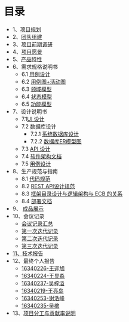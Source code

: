 # 目录

* 1、[项目规划](01-about.md)
* 2、[团队组建](02-team-profile)
* 3、[项目前期调研](03-investigation)
* 4、[项目愿景](04-vision)
* 5、[产品特性](05-product-backlog)
* 6、需求规格说明书
    - 6.1 [用例设计](06-01-usecase-diagram.md)
    - 6.2 [用例图+活动图](06-02-use-cases.md)
    - 6.3 [领域模型](06-03-domain-model.md)
    - 6.4 [状态模型](06-04-state-model.md)
    - 6.5 [功能模型](06-05-system-sequence-diagram.md)
* 7、设计说明书
    - 7.1[UI 设计](07-01-UI.md)
    - 7.2 数据库设计
        - 7.2.1 [系统数据库设计](07-02-01-databasedesign.md)
        - 7.2.2 [数据库ER模型图](07-02-02-databaseeER.md)
    - 7.3 [API 设计](07-03-API.md)
    - 7.4 [软件架构文档](07-04-software-architecture.md)
    - 7.5 [用例设计](07-05-usecase-design.md)
* 8、生产规范与指南
    - 8.1 [代码规范](08-01-code-specification.md)
    - 8.2 [REST API设计规范](08-02-restful.md)
    - 8.3 [框架目录设计与逻辑架构与 ECB 的关系](08-03-relation.md)
    - 8.4 [部署文档](08-04-deployment.md)
* 9、  [成品展示]()
* 10、会议记录
    - [会议记录汇总 ](09-01-first-meeting)
    - [第一次迭代记录](09-01-01-first-Iteration.md)
    - [第二次迭代记录](09-01-second-meeting.md)
    - [第三次迭代记录](09-01-third-meeting.md)
* [11、技术报告](10-techwork-report.md)
* 12、最终个人报告
    - [16340226-王迎旭](王迎旭个人报告.md)
    - [16340224-王显淼](https://blog.csdn.net/beashaper_/article/details/80871901)
    - [16340237-吴梓溢]()
    - [16340219-王亮岛](https://blog.csdn.net/hellowangld/article/details/93974596)
    - [16340253-谢浩峰](https://github.com/XXXXIEHF/SWSAD/blob/master/report/%E4%B8%AA%E4%BA%BA%E6%8A%A5%E5%91%8A.md)
    - [16340235-吴槟](https://blog.csdn.net/qq_36312878/article/details/94200128)
* 13、[项目分工与贡献率说明](13-01-workcount.md)
